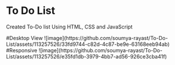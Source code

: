 # To Do List 
<p>Created To-Do list Using HTML, CSS and JavaScript</p>
#Desktop View
![image](https://github.com/soumya-rayast/To-Do-List/assets/113257526/33fd9744-c82d-4c87-be9e-63168eeb94ab)
#Responsive
![image](https://github.com/soumya-rayast/To-Do-List/assets/113257526/e35fd1db-3979-4bb7-ad56-926ce3cba41f)

